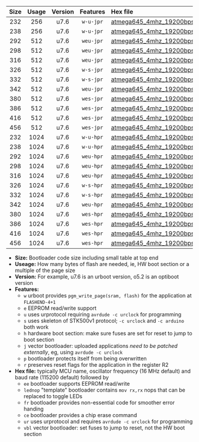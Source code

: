 |Size|Usage|Version|Features|Hex file|
|:-:|:-:|:-:|:-:|:--|
|232|256|u7.6|`w-u-jpr`|[atmega645_4mhz_19200bps_ur_vbl.hex](https://raw.githubusercontent.com/stefanrueger/urboot/main/atmega645_4mhz_19200bps_ur_vbl.hex)|
|238|256|u7.6|`w-u-jpr`|[atmega645_4mhz_19200bps_lednop_ur_vbl.hex](https://raw.githubusercontent.com/stefanrueger/urboot/main/atmega645_4mhz_19200bps_lednop_ur_vbl.hex)|
|292|512|u7.6|`weu-jpr`|[atmega645_4mhz_19200bps_ee_ur_vbl.hex](https://raw.githubusercontent.com/stefanrueger/urboot/main/atmega645_4mhz_19200bps_ee_ur_vbl.hex)|
|298|512|u7.6|`weu-jpr`|[atmega645_4mhz_19200bps_ee_lednop_ur_vbl.hex](https://raw.githubusercontent.com/stefanrueger/urboot/main/atmega645_4mhz_19200bps_ee_lednop_ur_vbl.hex)|
|316|512|u7.6|`weu-jpr`|[atmega645_4mhz_19200bps_ee_lednop_fr_ur_vbl.hex](https://raw.githubusercontent.com/stefanrueger/urboot/main/atmega645_4mhz_19200bps_ee_lednop_fr_ur_vbl.hex)|
|326|512|u7.6|`w-s-jpr`|[atmega645_4mhz_19200bps_vbl.hex](https://raw.githubusercontent.com/stefanrueger/urboot/main/atmega645_4mhz_19200bps_vbl.hex)|
|332|512|u7.6|`w-s-jpr`|[atmega645_4mhz_19200bps_lednop_vbl.hex](https://raw.githubusercontent.com/stefanrueger/urboot/main/atmega645_4mhz_19200bps_lednop_vbl.hex)|
|342|512|u7.6|`weu-jpr`|[atmega645_4mhz_19200bps_ee_lednop_fr_ce_ur_vbl.hex](https://raw.githubusercontent.com/stefanrueger/urboot/main/atmega645_4mhz_19200bps_ee_lednop_fr_ce_ur_vbl.hex)|
|380|512|u7.6|`wes-jpr`|[atmega645_4mhz_19200bps_ee_vbl.hex](https://raw.githubusercontent.com/stefanrueger/urboot/main/atmega645_4mhz_19200bps_ee_vbl.hex)|
|386|512|u7.6|`wes-jpr`|[atmega645_4mhz_19200bps_ee_lednop_vbl.hex](https://raw.githubusercontent.com/stefanrueger/urboot/main/atmega645_4mhz_19200bps_ee_lednop_vbl.hex)|
|416|512|u7.6|`wes-jpr`|[atmega645_4mhz_19200bps_ee_lednop_fr_vbl.hex](https://raw.githubusercontent.com/stefanrueger/urboot/main/atmega645_4mhz_19200bps_ee_lednop_fr_vbl.hex)|
|456|512|u7.6|`wes-jpr`|[atmega645_4mhz_19200bps_ee_lednop_fr_ce_vbl.hex](https://raw.githubusercontent.com/stefanrueger/urboot/main/atmega645_4mhz_19200bps_ee_lednop_fr_ce_vbl.hex)|
|232|1024|u7.6|`w-u-hpr`|[atmega645_4mhz_19200bps_ur.hex](https://raw.githubusercontent.com/stefanrueger/urboot/main/atmega645_4mhz_19200bps_ur.hex)|
|238|1024|u7.6|`w-u-hpr`|[atmega645_4mhz_19200bps_lednop_ur.hex](https://raw.githubusercontent.com/stefanrueger/urboot/main/atmega645_4mhz_19200bps_lednop_ur.hex)|
|292|1024|u7.6|`weu-hpr`|[atmega645_4mhz_19200bps_ee_ur.hex](https://raw.githubusercontent.com/stefanrueger/urboot/main/atmega645_4mhz_19200bps_ee_ur.hex)|
|298|1024|u7.6|`weu-hpr`|[atmega645_4mhz_19200bps_ee_lednop_ur.hex](https://raw.githubusercontent.com/stefanrueger/urboot/main/atmega645_4mhz_19200bps_ee_lednop_ur.hex)|
|316|1024|u7.6|`weu-hpr`|[atmega645_4mhz_19200bps_ee_lednop_fr_ur.hex](https://raw.githubusercontent.com/stefanrueger/urboot/main/atmega645_4mhz_19200bps_ee_lednop_fr_ur.hex)|
|326|1024|u7.6|`w-s-hpr`|[atmega645_4mhz_19200bps.hex](https://raw.githubusercontent.com/stefanrueger/urboot/main/atmega645_4mhz_19200bps.hex)|
|332|1024|u7.6|`w-s-hpr`|[atmega645_4mhz_19200bps_lednop.hex](https://raw.githubusercontent.com/stefanrueger/urboot/main/atmega645_4mhz_19200bps_lednop.hex)|
|342|1024|u7.6|`weu-hpr`|[atmega645_4mhz_19200bps_ee_lednop_fr_ce_ur.hex](https://raw.githubusercontent.com/stefanrueger/urboot/main/atmega645_4mhz_19200bps_ee_lednop_fr_ce_ur.hex)|
|380|1024|u7.6|`wes-hpr`|[atmega645_4mhz_19200bps_ee.hex](https://raw.githubusercontent.com/stefanrueger/urboot/main/atmega645_4mhz_19200bps_ee.hex)|
|386|1024|u7.6|`wes-hpr`|[atmega645_4mhz_19200bps_ee_lednop.hex](https://raw.githubusercontent.com/stefanrueger/urboot/main/atmega645_4mhz_19200bps_ee_lednop.hex)|
|416|1024|u7.6|`wes-hpr`|[atmega645_4mhz_19200bps_ee_lednop_fr.hex](https://raw.githubusercontent.com/stefanrueger/urboot/main/atmega645_4mhz_19200bps_ee_lednop_fr.hex)|
|456|1024|u7.6|`wes-hpr`|[atmega645_4mhz_19200bps_ee_lednop_fr_ce.hex](https://raw.githubusercontent.com/stefanrueger/urboot/main/atmega645_4mhz_19200bps_ee_lednop_fr_ce.hex)|

- **Size:** Bootloader code size including small table at top end
- **Useage:** How many bytes of flash are needed, ie, HW boot section or a multiple of the page size
- **Version:** For example, u7.6 is an urboot version, o5.2 is an optiboot version
- **Features:**
  + `w` urboot provides `pgm_write_page(sram, flash)` for the application at `FLASHEND-4+1`
  + `e` EEPROM read/write support
  + `u` uses urprotocol requiring `avrdude -c urclock` for programming
  + `s` uses skeleton of STK500v1 protocol; `-c urclock` and `-c arduino` both work
  + `h` hardware boot section: make sure fuses are set for reset to jump to boot section
  + `j` vector bootloader: uploaded applications *need to be patched externally*, eg, using `avrdude -c urclock`
  + `p` bootloader protects itself from being overwritten
  + `r` preserves reset flags for the application in the register R2
- **Hex file:** typically MCU name, oscillator frequency (16 MHz default) and baud rate (115200 default) followed by
  + `ee` bootloader supports EEPROM read/write
  + `lednop` "template" bootloader contains `mov rx,rx` nops that can be replaced to toggle LEDs
  + `fr` bootloader provides non-essential code for smoother error handing
  + `ce` bootloader provides a chip erase command
  + `ur` uses urprotocol and requires `avrdude -c urclock` for programming
  + `vbl` vector bootloader: set fuses to jump to reset, not the HW boot section
